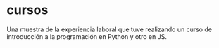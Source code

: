 # cursos
Una muestra de la experiencia laboral que tuve realizando un curso de introducción a la programación en Python y otro en JS.
